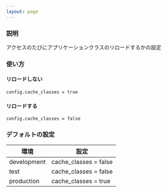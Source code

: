 ```yaml
---
layout: page
---
```


### 説明

アクセスのたびにアプリケーションクラスのリロードするかの設定

### 使い方

#### リロードしない

    config.cache_classes = true

#### リロードする

    config.cache_classes = false

### デフォルトの設定

| 環境          | 設定                    |
| ----------- | --------------------- |
| development | cache_classes = false |
| test        | cache_classes = false |
| production  | cache_classes = true  |
